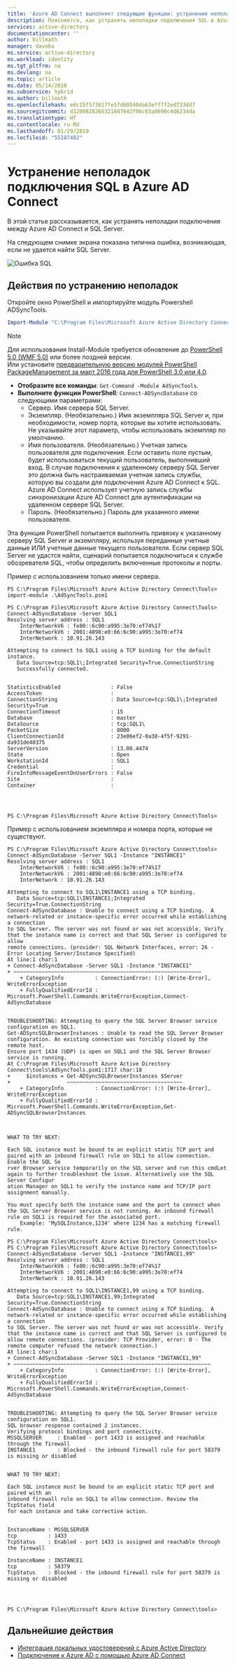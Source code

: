 ```yaml
---
title: 'Azure AD Connect выполняет следующие функции: устранение неполадок подключения SQL | Документация Майкрософт'
description: Поясняется, как устранять неполадки подключения SQL в Azure AD Connect.
services: active-directory
documentationcenter: ''
author: billmath
manager: daveba
ms.service: active-directory
ms.workload: identity
ms.tgt_pltfrm: na
ms.devlang: na
ms.topic: article
ms.date: 05/14/2018
ms.subservice: hybrid
ms.author: billmath
ms.openlocfilehash: edc15f573017fe57db0540da63eff7f2ed723dd7
ms.sourcegitcommit: d3200828266321847643f06c65a0698c4d6234da
ms.translationtype: HT
ms.contentlocale: ru-RU
ms.lasthandoff: 01/29/2019
ms.locfileid: "55187482"
---
```

# <a name="troubleshoot-sql-connectivity-issues-with-azure-ad-connect"></a>Устранение неполадок подключения SQL в Azure AD Connect
В этой статье рассказывается, как устранять неполадки подключения между Azure AD Connect и SQL Server. 

На следующем снимке экрана показана типична ошибка, возникающая, если не удается найти SQL Server.

![Ошибка SQL](./media/tshoot-connect-tshoot-sql-connectivity/sql1.png)

## <a name="troubleshooting-steps"></a>Действия по устранению неполадок
Откройте окно PowerShell и импортируйте модуль Powershell ADSyncTools.

``` powershell
Import-Module "C:\Program Files\Microsoft Azure Active Directory Connect\Tools\AdSyncTools.psm1" 
```

>[!NOTE]
>Для использования Install-Module требуется обновление до [PowerShell 5.0 (WMF 5.0)](https://www.microsoft.com/download/details.aspx?id=50395) или более поздней версии.  
Или установите [предварительную версию модулей PowerShell PackageManagement за март 2016 года для PowerShell 3.0 или 4.0](https://www.microsoft.com/download/details.aspx?id=51451). 

- **Отобразите все команды**: `Get-Command -Module AdSyncTools`. 
- **Выполните функции PowerShell**: `Connect-ADSyncDatabase` со следующими параметрами:
    - Сервер. Имя сервера SQL Server.
    - Экземпляр. (Необязательно.) Имя экземпляра SQL Server и, при необходимости, номер порта, которые вы хотите использовать. Не указывайте этот параметр, чтобы использовать экземпляр по умолчанию.
    - Имя пользователя. (Необязательно.) Учетная запись пользователя для подключения. Если оставить поле пустым, будет использоваться текущий пользователь, выполнивший вход. В случае подключения к удаленному серверу SQL Server это должна быть настраиваемая учетная запись службы, которую вы создали для подключения Azure AD Connect к SQL. Azure AD Connect использует учетную запись службы синхронизации Azure AD Connect для аутентификации на удаленном сервере SQL Server.
    - Пароль. (Необязательно.) Пароль для указанного имени пользователя.

Эта функция PowerShell попытается выполнить привязку к указанному серверу SQL Server и экземпляру, используя переданные учетные данные ИЛИ учетные данные текущего пользователя. Если сервер SQL Server не удастся найти, сценарий попытается подключиться к службе обозревателя SQL, чтобы определить включенные протоколы и порты.

Пример с использованием только имени сервера.
```
PS C:\Program Files\Microsoft Azure Active Directory Connect\Tools> import-module .\AdSyncTools.psm1

PS C:\Program Files\Microsoft Azure Active Directory Connect\Tools> Connect-AdSyncDatabase -Server SQL1
Resolving server address : SQL1
    InterNetworkV6 : fe80::6c90:a995:3e70:ef74%17
    InterNetworkV6 : 2001:4898:e0:66:6c90:a995:3e70:ef74
    InterNetwork : 10.91.26.143

Attempting to connect to SQL1 using a TCP binding for the default instance.
   Data Source=tcp:SQL1\;Integrated Security=True.ConnectionString
   Successfully connected.


StatisticsEnabled                : False
AccessToken                      : 
ConnectionString                 : Data Source=tcp:SQL1\;Integrated Security=True
ConnectionTimeout                : 15
Database                         : master
DataSource                       : tcp:SQL1\
PacketSize                       : 8000
ClientConnectionId               : 23e06ef2-0a38-4f5f-9291-da931de40375
ServerVersion                    : 13.00.4474
State                            : Open
WorkstationId                    : SQL1
Credential                       : 
FireInfoMessageEventOnUserErrors : False
Site                             : 
Container                        : 




PS C:\Program Files\Microsoft Azure Active Directory Connect\Tools> 
```

Пример с использованием экземпляра и номера порта, которые не существуют.

```
PS C:\Program Files\Microsoft Azure Active Directory Connect\tools> Connect-AdSyncDatabase -Server SQL1 -Instance "INSTANCE1"
Resolving server address : SQL1
    InterNetworkV6 : fe80::6c90:a995:3e70:ef74%17
    InterNetworkV6 : 2001:4898:e0:66:6c90:a995:3e70:ef74
    InterNetwork : 10.91.26.143

Attempting to connect to SQL1\INSTANCE1 using a TCP binding.
   Data Source=tcp:SQL1\INSTANCE1;Integrated Security=True.ConnectionString
Connect-AdSyncDatabase : Unable to connect using a TCP binding.  A network-related or instance-specific error occurred while establishing a connection 
to SQL Server. The server was not found or was not accessible. Verify that the instance name is correct and that SQL Server is configured to allow 
remote connections. (provider: SQL Network Interfaces, error: 26 - Error Locating Server/Instance Specified)
At line:1 char:1
+ Connect-AdSyncDatabase -Server SQL1 -Instance "INSTANCE1"
+ ~~~~~~~~~~~~~~~~~~~~~~~~~~~~~~~~~~~~~~~~~~~~~~~~~~~~~~~~~~~~
    + CategoryInfo          : ConnectionError: (:) [Write-Error], WriteErrorException
    + FullyQualifiedErrorId : Microsoft.PowerShell.Commands.WriteErrorException,Connect-AdSyncDatabase
 

TROUBLESHOOTING: Attempting to query the SQL Server Browser service configuration on SQL1.
Get-ADSyncSQLBrowserInstances : Unable to read the SQL Server Browser configuration. An existing connection was forcibly closed by the remote host. 
Ensure port 1434 (UDP) is open on SQL1 and the SQL Server Browser service is running. 
At C:\Program Files\Microsoft Azure Active Directory Connect\tools\AdSyncTools.psm1:1717 char:18
+     $instances = Get-ADSyncSQLBrowserInstances $Server
+                  ~~~~~~~~~~~~~~~~~~~~~~~~~~~~~~~~~~~~~
    + CategoryInfo          : ConnectionError: (:) [Write-Error], WriteErrorException
    + FullyQualifiedErrorId : Microsoft.PowerShell.Commands.WriteErrorException,Get-ADSyncSQLBrowserInstances
 


WHAT TO TRY NEXT:

Each SQL instance must be bound to an explicit static TCP port and paired with an inbound firewall rule on SQL1 to allow connection. Enable the SQL Se
rver Browser service temporarily on the SQL server and run this cmdLet again to further troubleshoot the issue. Alternatively use the SQL Server Configur
ation Manager on SQL1 to verify the instance name and TCP/IP port assignment manually. 

You must specify both the instance name and the port to connect when the SQL Server Browser service is not running. An inbound firewall rule on SQL1 is required for the associated port.
    Example: 'MySQLInstance,1234' where 1234 has a matching firewall rule.

PS C:\Program Files\Microsoft Azure Active Directory Connect\tools> 
PS C:\Program Files\Microsoft Azure Active Directory Connect\tools> Connect-AdSyncDatabase -Server SQL1 -Instance "INSTANCE1,99"
Resolving server address : SQL1
    InterNetworkV6 : fe80::6c90:a995:3e70:ef74%17
    InterNetworkV6 : 2001:4898:e0:66:6c90:a995:3e70:ef74
    InterNetwork : 10.91.26.143

Attempting to connect to SQL1\INSTANCE1,99 using a TCP binding.
   Data Source=tcp:SQL1\INSTANCE1,99;Integrated Security=True.ConnectionString
Connect-AdSyncDatabase : Unable to connect using a TCP binding.  A network-related or instance-specific error occurred while establishing a connection 
to SQL Server. The server was not found or was not accessible. Verify that the instance name is correct and that SQL Server is configured to allow remote connections. (provider: TCP Provider, error: 0 - The remote computer refused the network connection.)
At line:1 char:1
+ Connect-AdSyncDatabase -Server SQL1 -Instance "INSTANCE1,99"
+ ~~~~~~~~~~~~~~~~~~~~~~~~~~~~~~~~~~~~~~~~~~~~~~~~~~~~~~~~~~~~~~~
    + CategoryInfo          : ConnectionError: (:) [Write-Error], WriteErrorException
    + FullyQualifiedErrorId : Microsoft.PowerShell.Commands.WriteErrorException,Connect-AdSyncDatabase
 

TROUBLESHOOTING: Attempting to query the SQL Server Browser service configuration on SQL1.
SQL browser response contained 2 instances.
Verifying protocol bindings and port connectivity.
MSSQLSERVER     : Enabled - port 1433 is assigned and reachable through the firewall
INSTANCE1       : Blocked - the inbound firewall rule for port 58379 is missing or disabled


WHAT TO TRY NEXT:

Each SQL instance must be bound to an explicit static TCP port and paired with an
inbound firewall rule on SQL1 to allow connection. Review the TcpStatus field
for each instance and take corrective action.


InstanceName : MSSQLSERVER
tcp          : 1433
TcpStatus    : Enabled - port 1433 is assigned and reachable through the firewall

InstanceName : INSTANCE1
tcp          : 58379
TcpStatus    : Blocked - the inbound firewall rule for port 58379 is missing or disabled




PS C:\Program Files\Microsoft Azure Active Directory Connect\tools>  
```

## <a name="next-steps"></a>Дальнейшие действия
- [Интеграция локальных удостоверений с Azure Active Directory](whatis-hybrid-identity.md)
-  [Подключение к Azure AD с помощью Azure AD Connect](tshoot-connect-connectivity.md)
